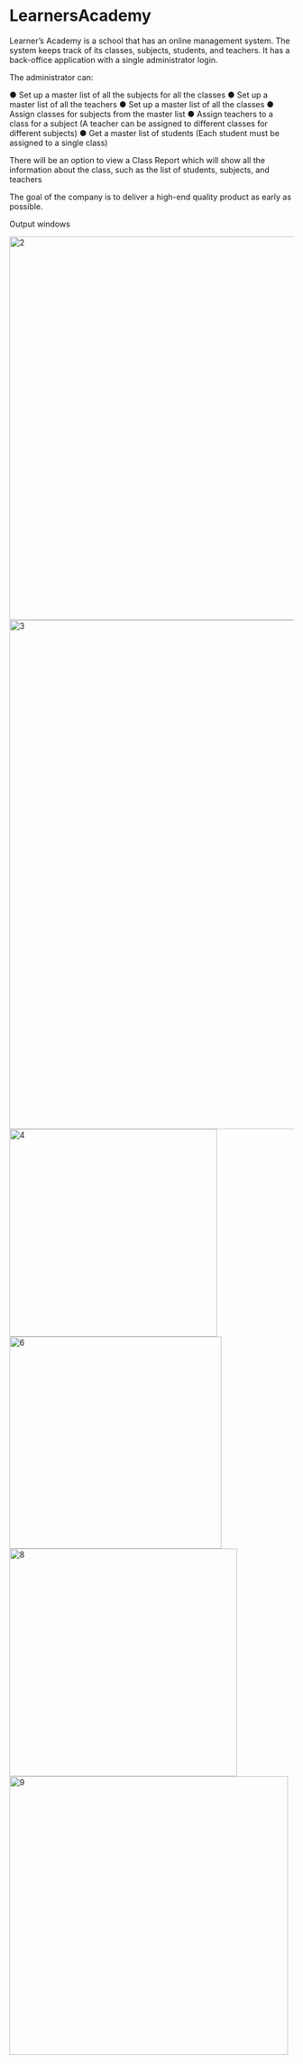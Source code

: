 # LearnersAcademy
Learner’s Academy is a school that has an online management system. The system keeps track of its classes, subjects, students, and teachers. It has a back-office application with a single administrator login.

The administrator can:

● Set up a master list of all the subjects for all the classes
● Set up a master list of all the teachers
● Set up a master list of all the classes
● Assign classes for subjects from the master list
● Assign teachers to a class for a subject (A teacher can be assigned to different classes for different subjects)
● Get a master list of students (Each student must be assigned to a single class)
     

There will be an option to view a Class Report which will show all the information about the class, such as the list of students, subjects, and teachers
     
The goal of the company is to deliver a high-end quality product as early as possible. 

 Output windows
 
<img width="680" alt="2" src="https://user-images.githubusercontent.com/111715453/202592837-d5158cc8-d754-4dc1-b628-f2eea07bd753.png">
<img width="903" alt="3" src="https://user-images.githubusercontent.com/111715453/202592848-8793f6b3-18eb-41ff-b024-ea3982990fd6.png">
<img width="368" alt="4" src="https://user-images.githubusercontent.com/111715453/202592866-ad075773-1297-4dfe-bcf5-4da0ba46a01b.png">
<img width="376" alt="6" src="https://user-images.githubusercontent.com/111715453/202592877-fd11cbc6-16cb-4adf-8191-24a8c321fc46.png">
<img width="404" alt="8" src="https://user-images.githubusercontent.com/111715453/202592890-6377fd2b-8298-4747-ad7f-88d875e71b10.png">
<img width="494" alt="9" src="https://user-images.githubusercontent.com/111715453/202592901-3fa6d216-fb72-44dd-bcdb-133494a6f828.png">
